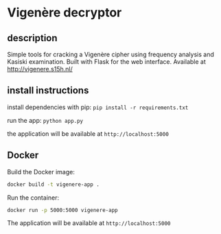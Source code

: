 # Vigenère decryptor
## description
Simple tools for cracking a Vigenère cipher using frequency analysis and Kasiski examination. Built with Flask for the web interface. Available at http://vigenere.s15h.nl/


## install instructions
install dependencies with pip:
`pip install -r requirements.txt`

run the app:
`python app.py`

the application will be available at `http://localhost:5000`

## Docker
Build the Docker image:
```bash
docker build -t vigenere-app .
```

Run the container:
```bash
docker run -p 5000:5000 vigenere-app
```

The application will be available at `http://localhost:5000`

